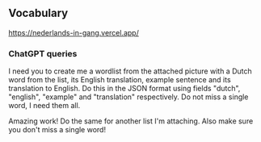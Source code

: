 ## Vocabulary

https://nederlands-in-gang.vercel.app/

### ChatGPT queries

I need you to create me a wordlist from the attached picture with a Dutch word from the list, its English translation, example sentence and its translation to English. Do this in the JSON format using fields "dutch", "english", "example" and "translation" respectively. Do not miss a single word, I need them all.

Amazing work! Do the same for another list I'm attaching. Also make sure you don't miss a single word!
